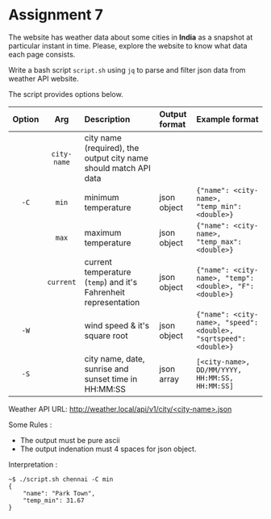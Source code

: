 # Assignment 7

The website has weather data about some cities in **India** as a snapshot at particular instant in time. Please, explore the website to know what data each page consists.

Write a bash script ` script.sh ` using `jq` to parse and filter json data from weather API website.

The script provides options below.

| Option | Arg | Description | Output format |  Example format |
| :----:| :------: | :---------| :----- | :-------- |
|  | ` city-name ` | city name (required), the output city name should match API data | | |
| ` -C ` | `min` | minimum temperature | json object | `{"name": <city-name>, "temp_min": <double>}` |
|  | ` max ` | maximum temperature | json object | `{"name": <city-name>, "temp_max": <double>}` |
|  | ` current ` | current temperature (`temp`) and it's Fahrenheit representation | json object | `{"name": <city-name>, "temp": <double>, "F": <double>}` |
| ` -W ` | | wind speed & it's square root | json object | `{"name": <city-name>, "speed": <double>, "sqrtspeed": <double>}` |
| ` -S ` |  | city name, date, sunrise and sunset time in HH:MM:SS | json array | `[<city-name>, DD/MM/YYYY, HH:MM:SS, HH:MM:SS]` |

Weather API URL: [http://weather.local/api/v1/city/<city\-name>.json](http://weather.local/api/v1/city/<city-name>.json)

Some Rules :

* The output must be pure ascii
* The output indenation must 4 spaces for json object.

Interpretation :

```
~$ ./script.sh chennai -C min
{
    "name": "Park Town",
    "temp_min": 31.67
}
```